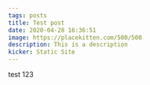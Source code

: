 ```yaml
---
tags: posts
title: Test post
date: 2020-04-28 16:36:51
image: https://placekitten.com/500/500
description: This is a description
kicker: Static Site
---
```

test 123